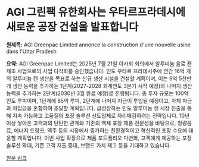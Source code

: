 # AGI 그린팩 유한회사는 우타르프라데시에 새로운 공장 건설을 발표합니다

**원제목:** AGI Greenpac Limited annonce la construction d'une nouvelle usine dans l'Uttar Pradesh

**요약:** AGI Greenpac Limited는 2025년 7월 21일 이사회 회의에서 알루미늄 음료 캔 제조 사업으로의 사업 다각화를 승인했습니다.  인도 우타르 프라데시주에 연간 16억 개의 알루미늄 캔 생산을 목표로 하는 신규 생산 시설을 건설할 계획이며,  이는 9억 5천만 개 생산 능력을 추가하는 1단계(2027-2028 회계연도 3분기 시작 예정)와 나머지 생산 능력을 추가하는 2단계(2030년 3월 완료 예정)로 진행됩니다. 총 투자 규모는 100억 인도 루피이며, 1단계에 85억 루피, 2단계에 나머지 자금이 투입될 예정이고,  자체 자금과 차입금을 혼합하여 조달할 계획입니다.  급성장하는 인도 알루미늄 캔 시장 진출을 통해 지속 가능하고 고품질의 포장 솔루션 선도업체로 자리매김하려는 전략입니다.  10년 이상 쌓아온 고객과의 탄탄한 관계와 기존의 액체 포장 제품 전문성을 바탕으로, 청량음료, 에너지 드링크, 맥주 등의 시장에서 증가하는 친환경적이고 혁신적인 포장 수요에 대응할 계획입니다.  이번 사업 확장으로 제품 포트폴리오 다변화, 고객에게 제공하는 포장 솔루션 확대, 기존 고객 지출 증대, 브랜드 가치 제고 등을 기대하고 있습니다.

[원문 링크](https://ch.zonebourse.com/actualite-bourse/agi-greenpac-limited-annonce-la-construction-d-une-nouvelle-usine-dans-l-uttar-pradesh-ce7c5cdcd981f32c)
